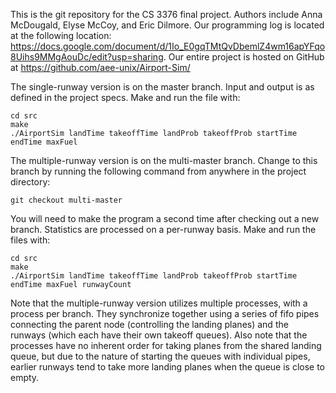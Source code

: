 This is the git repository for the CS 3376 final project. Authors include Anna McDougald, Elyse McCoy, and Eric Dilmore. Our programming log is located at the following location: https://docs.google.com/document/d/1Io_E0gqTMtQvDbemlZ4wm16apYFqo8Uihs9MMgAouDc/edit?usp=sharing. Our entire project is hosted on GitHub at https://github.com/aee-unix/Airport-Sim/

The single-runway version is on the master branch. Input and output is as defined in the project specs. Make and run the file with:

	cd src
	make
	./AirportSim landTime takeoffTime landProb takeoffProb startTime endTime maxFuel

The multiple-runway version is on the multi-master branch. Change to this branch by running the following command from anywhere in the project directory:

	git checkout multi-master

You will need to make the program a second time after checking out a new branch. Statistics are processed on a per-runway basis. Make and run the files with:

	cd src
	make
	./AirportSim landTime takeoffTime landProb takeoffProb startTime endTime maxFuel runwayCount

Note that the multiple-runway version utilizes multiple processes, with a process per branch. They synchronize together using a series of fifo pipes connecting the parent node (controlling the landing planes) and the runways (which each have their own takeoff queues). Also note that the processes have no inherent order for taking planes from the shared landing queue, but due to the nature of starting the queues with individual pipes, earlier runways tend to take more landing planes when the queue is close to empty.
